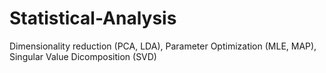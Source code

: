 # Statistical-Analysis
Dimensionality reduction (PCA, LDA), Parameter Optimization (MLE, MAP), Singular Value Dicomposition (SVD)
